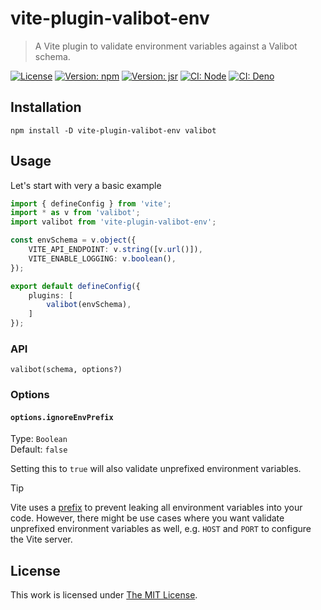 # vite-plugin-valibot-env

> A Vite plugin to validate environment variables against a Valibot schema.

[![License](https://img.shields.io/github/license/idleberg/vite-plugin-valibot-env?color=blue&style=for-the-badge)](https://github.com/idleberg/vite-plugin-valibot-env/blob/main/LICENSE)
[![Version: npm](https://img.shields.io/npm/v/vite-plugin-valibot-env?logo=npm&logoColor=white&style=for-the-badge)](https://www.npmjs.org/package/vite-plugin-valibot-env)
[![Version: jsr](https://img.shields.io/jsr/v/@idleberg/vite-plugin-valibot-env?logo=jsr&logoColor=white&style=for-the-badge)](https://jsr.io/@idleberg/vite-plugin-valibot-env)
[![CI: Node](https://img.shields.io/github/actions/workflow/status/idleberg/vite-plugin-valibot-env/ci-node.yml?logo=nodedotjs&logoColor=white&style=for-the-badge)](https://github.com/idleberg/vite-plugin-valibot-env/actions)
[![CI: Deno](https://img.shields.io/github/actions/workflow/status/idleberg/vite-plugin-valibot-env/ci-deno.yml?logo=deno&logoColor=white&style=for-the-badge)](https://github.com/idleberg/vite-plugin-valibot-env/actions)

## Installation

`npm install -D vite-plugin-valibot-env valibot`

## Usage

Let's start with very a basic example

```ts
import { defineConfig } from 'vite';
import * as v from 'valibot';
import valibot from 'vite-plugin-valibot-env';

const envSchema = v.object({
	VITE_API_ENDPOINT: v.string([v.url()]),
	VITE_ENABLE_LOGGING: v.boolean(),
});

export default defineConfig({
	plugins: [
		valibot(envSchema),
	]
});
```

### API

`valibot(schema, options?)`

### Options

#### `options.ignoreEnvPrefix`

Type: `Boolean`  
Default: `false`  

Setting this to `true` will also validate unprefixed environment variables.

> [!TIP]
> Vite uses a [prefix](https://vitejs.dev/config/shared-options.html#envprefix) to prevent leaking all environment variables into your code. However, there might be use cases where you want validate unprefixed environment variables as well, e.g. `HOST` and `PORT` to configure the Vite server.

## License

This work is licensed under [The MIT License](LICENSE).
